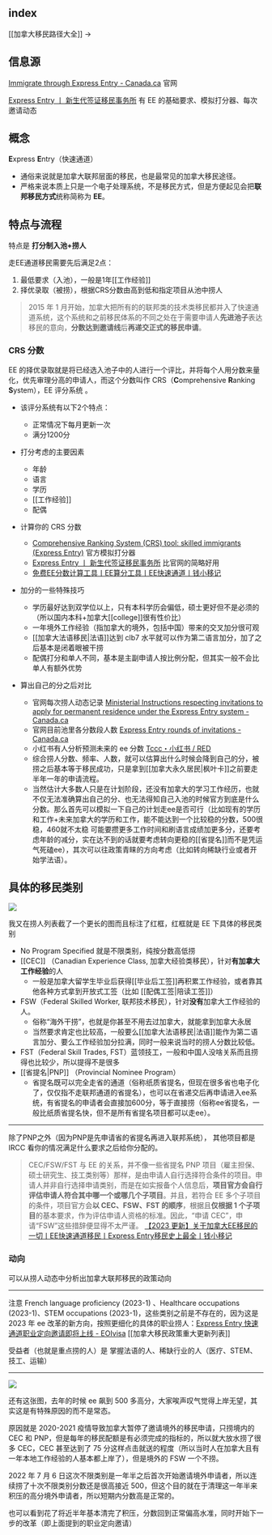## index

[[加拿大移民路径大全]] ->

## 信息源

[Immigrate through Express Entry - Canada.ca](https://www.canada.ca/en/immigration-refugees-citizenship/services/immigrate-canada/express-entry.html) 官网

[Express Entry 丨 新生代签证移民事务所](https://eoivisa.com/ee/) 有 EE 的基础要求、模拟打分器、每次邀请动态

## 概念

**E**xpress **E**ntry（快速通道）

- 通俗来说就是加拿大联邦层面的移民，也是最常见的加拿大移民途径。
- 严格来说本质上只是一个电子处理系统，不是移民方式，但是方便起见会把**联邦移民方式**统称简称为 **EE**。

## 特点与流程

特点是 **打分制入池+捞人**

走EE通道移民需要先后满足2点：
1.  最低要求（入池），一般是1年[[工作经验]]
2.  择优录取（被捞），根据CRS分数由高到低和指定项目从池中捞人

> 2015 年 1 月开始，加拿大把所有的的联邦类的技术类移民都并入了快速通道系统，这个系统和之前移民体系的不同之处在于需要申请人**先进池子**表达移民的意向，**分数达到邀请线**后**再递交正式的移民申请**。


### CRS 分数

EE 的择优录取就是将已经选入池子中的人进行一个评比，并将每个人用分数来量化，优先审理分高的申请人，而这个分数叫作 CRS（**C**omprehensive **R**anking **S**ystem），EE 评分系统 。

- 该评分系统有以下2个特点：
	- 正常情况下每月更新一次
	- 满分1200分
[](https://qianxiaoyi.com/canada-ee-immigration/)

- 打分考虑的主要因素
	- 年龄
	- 语言
	- 学历
	- [[工作经验]]
	- 配偶

- 计算你的 CRS 分数
	- [Comprehensive Ranking System (CRS) tool: skilled immigrants (Express Entry)](https://www.cic.gc.ca/english/immigrate/skilled/crs-tool.asp) 官方模拟打分器
	- [Express Entry 丨 新生代签证移民事务所](https://eoivisa.com/ee/) 比官网的简略好用
	- [免费EE分数计算工具丨EE算分工具丨EE快速通道丨钱小移记](https://qianxiaoyi.com/ee-calculation/)

- 加分的一些特殊技巧
	- 学历最好达到双学位以上，只有本科学历会偏低，硕士更好但不是必须的（所以国内本科+加拿大[[college]]很有性价比）
	- 一年境外工作经验（指加拿大的境外，包括中国）带来的交叉加分很可观
	- [[加拿大法语移民|法语]]达到 clb7 水平就可以作为第二语言加分，加了之后基本是闭着眼被干捞
	- 配偶打分和单人不同，基本是主副申请人按比例分配，但其实一般不会比单人有额外优势

- 算出自己的分之后对比
	- 官网每次捞人动态记录 [Ministerial Instructions respecting invitations to apply for permanent residence under the Express Entry system - Canada.ca](https://www.canada.ca/en/immigration-refugees-citizenship/corporate/mandate/policies-operational-instructions-agreements/ministerial-instructions/express-entry-rounds.html) 
	- 官网目前池里各分数段人数 [Express Entry rounds of invitations - Canada.ca](https://www.canada.ca/en/immigration-refugees-citizenship/services/immigrate-canada/express-entry/submit-profile/rounds-invitations.html)
	- 小红书有人分析预测未来的 ee 分数 [Tccc・小红书 / RED](https://www.xiaohongshu.com/user/profile/5f3a94b1000000000100a70d)
	- 综合捞人分数、频率、人数，就可以估算出什么时候会降到自己的分，被捞之后基本等于移民成功，只是拿到[[加拿大永久居民|枫叶卡]]之前要走半年一年的申请流程。
	- 当然估计大多数人只是在计划阶段，还没有加拿大的学习工作经历，也就不仅无法准确算出自己的分、也无法得知自己入池的时候官方到底是什么分数。那么首先可以模拟一下自己的计划走ee是否可行（比如现有的学历和工作+未来加拿大的学历和工作，能不能达到一个比较稳的分数，500很稳，460就不太稳 可能要攒更多工作时间和刷语言成绩加更多分，还要考虑年龄的减分，实在达不到的话就要考虑转向更稳的[[省提名]]而不是凭运气死磕ee），其次可以往政策青睐的方向考虑（比如转向稀缺行业或者开始学法语）。


## 具体的移民类别

![](https://picture-guan.oss-cn-hangzhou.aliyuncs.com/2023-08-26.png)

我又在捞人列表截了一个更长的图而且标注了红框，红框就是 EE 下具体的移民类别

- No Program Specified 就是不限类别，纯按分数高低捞
- [[CEC]] （Canadian Experience Class, 加拿大经验类移民），针对**有加拿大工作经验**的人
	- 一般是加拿大留学生毕业后获得[[毕业后工签]]再积累工作经验，或者靠其他各种方式拿到开放式工签（比如 [[配偶工签|陪读工签]]）
- FSW（Federal Skilled Worker, 联邦技术移民），针对**没有**加拿大工作经验的人。
	- 俗称“海外干捞”，也就是你甚至不用去过加拿大，就能拿到加拿大永居
	- 当然要求肯定也比较高，一般要么[[加拿大法语移民|法语]]能作为第二语言加分、要么工作经验加分拉满，同时一般来说当时的捞人分数比较低。
- FST（Federal Skill Trades, FST）蓝领技工，一般和中国人没啥关系而且捞得也比较少，所以提得不是很多
- [[省提名|PNP]] （Provincial Nominee Program）
	- 省提名既可以完全走省的通道（俗称纸质省提名，但现在很多省也电子化了，仅仅指不走联邦通道的省提名），也可以在省递交后再申请进入ee系统，有省提名的申请者会直接加600分，等于直接捞（俗称ee省提名，一般比纸质省提名快，但不是所有省提名项目都可以走ee）。

---

除了PNP之外（因为PNP是先申请省的省提名再进入联邦系统）， 其他项目都是 IRCC 看你的情况满足什么要求之后给你分配的。

>CEC/FSW/FST 与 EE 的关系，并不像一些省提名 PNP 项目（雇主担保、硕士研究生、技工类别等）那样，是由申请人自行选择符合条件的项目。申请人并非自行选择申请类别，而是在如实报备个人信息后，**项目官方会自行评估申请人符合其中哪一个或哪几个子项目**。并且，若符合 EE 多个子项目的条件，项目官方会**以 CEC、FSW、FST 的顺序**，根据且**仅根据 1 个子项目**的基本要求，作为评估申请人资格的标准。因此，“申请 CEC”，申请“FSW”这些措辞便显得不太严谨。
>[【2023 更新】关于加拿大EE移民的一切丨EE快速通道移民丨Express Entry移民史上最全丨钱小移记](https://qianxiaoyi.com/canada-ee-immigration/)

### 动向

可以从捞人动态中分析出加拿大联邦移民的政策动向

---

注意 French language proficiency (2023-1) 、Healthcare occupations (2023-1)、STEM occupations (2023-1)，这些类别之前是不存在的，因为这是 2023 年 ee 改革的新方向，按照更细化的具体的职业捞人：[Express Entry 快速通道职业定向邀请即将上线 - EOIvisa](https://eoivisa.com/express-entry-target-draw) [[加拿大移民政策重大更新列表]]

受益者（也就是重点捞的人）是 掌握法语的人、稀缺行业的人（医疗、STEM、技工、运输）

---

![](https://picture-guan.oss-cn-hangzhou.aliyuncs.com/20230826122716.png)

还有这张图，去年的时候 ee 飙到 500 多高分，大家唉声叹气觉得上岸无望，其实这是有特殊原因的而不是常态。

原因就是 2020-2021 疫情导致加拿大暂停了邀请境外的移民申请，只捞境内的 CEC 和 PNP，但是每年的移民配额是有必须完成的指标的，所以就大放水捞了很多 CEC，CEC 甚至达到了 75 分这样点击就送的程度（所以当时人在加拿大且有一年本地工作经验的人基本都上岸了），但是境外的 FSW 一个不捞。

2022 年 7 月 6 日这次不限类别是一年半之后首次开始邀请境外申请者，所以连续捞了十次不限类别分数还是很高接近 500，但这个目的就在于清理这一年半来积压的高分境外申请者，所以短期内分数高是正常的。

也可以看到花了将近半年基本清完了积压，分数回到正常偏高水准，同时开始下一步的改革（即上面提到的职业定向邀请）